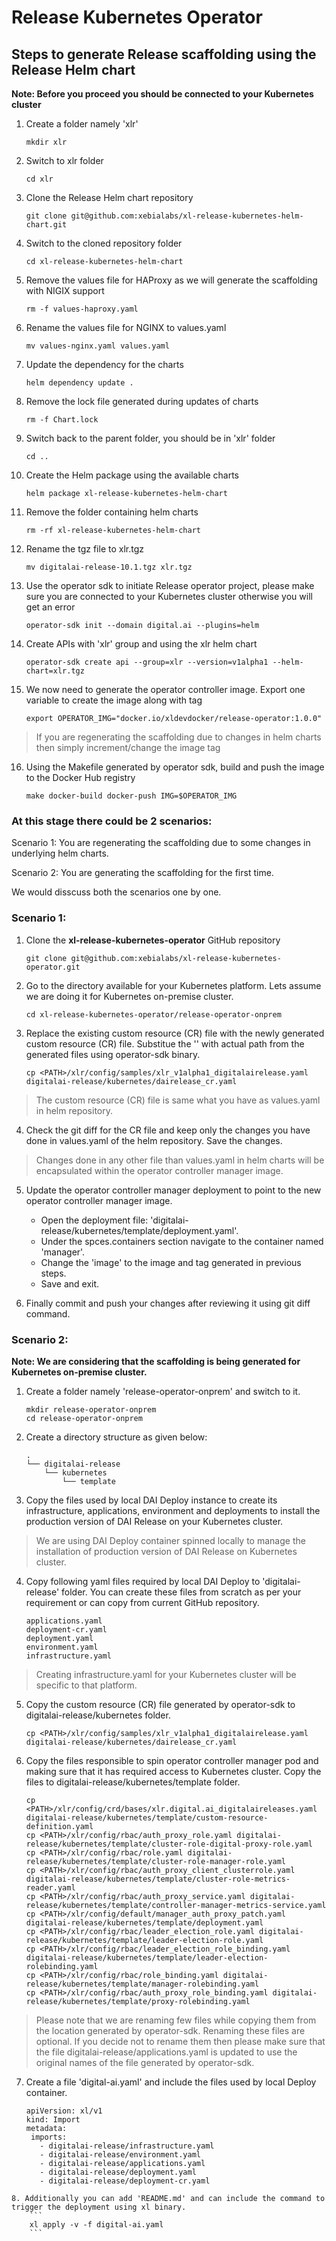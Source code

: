 # Release Kubernetes Operator

## Steps to generate Release scaffolding using the Release Helm chart

**Note: Before you proceed you should be connected to your Kubernetes cluster**

1. Create a folder namely 'xlr'
    ```
    mkdir xlr
    ```
2. Switch to xlr folder
    ```
    cd xlr
    ```
3. Clone the Release Helm chart repository
    ```
    git clone git@github.com:xebialabs/xl-release-kubernetes-helm-chart.git
    ```
4. Switch to the cloned repository folder
    ```
    cd xl-release-kubernetes-helm-chart
    ```
5. Remove the values file for HAProxy as we will generate the scaffolding with NIGIX support
    ```
    rm -f values-haproxy.yaml
    ```
6. Rename the values file for NGINX to values.yaml
    ```
    mv values-nginx.yaml values.yaml
    ```
7. Update the dependency for the charts
    ```
    helm dependency update .
    ```
8. Remove the lock file generated during updates of charts
    ```
    rm -f Chart.lock
    ```
9. Switch back to the parent folder, you should be in 'xlr' folder
    ```
    cd ..
    ```
10. Create the Helm package using the available charts
    ```
    helm package xl-release-kubernetes-helm-chart
    ```
11. Remove the folder containing helm charts
    ```
    rm -rf xl-release-kubernetes-helm-chart
    ```
12. Rename the tgz file to xlr.tgz
    ```
    mv digitalai-release-10.1.tgz xlr.tgz
    ```
13. Use the operator sdk to initiate Release operator project, please make sure you are connected to your Kubernetes cluster otherwise you will get an error
    ```
    operator-sdk init --domain digital.ai --plugins=helm
    ```
14. Create APIs with 'xlr' group and using the xlr helm chart
    ```
    operator-sdk create api --group=xlr --version=v1alpha1 --helm-chart=xlr.tgz
    ```
15. We now need to generate the operator controller image. Export one variable to create the image along with tag
    ```
    export OPERATOR_IMG="docker.io/xldevdocker/release-operator:1.0.0"
    ```
> If you are regenerating the scaffolding due to changes in helm charts then simply increment/change the image tag

16. Using the Makefile generated by operator sdk, build and push the image to the Docker Hub registry
    ```
    make docker-build docker-push IMG=$OPERATOR_IMG
    ```

### At this stage there could be 2 scenarios:
Scenario 1: You are regenerating the scaffolding due to some changes in underlying helm charts.

Scenario 2: You are generating the scaffolding for the first time.

We would disscuss both the scenarios one by one.

### Scenario 1:

1. Clone the **xl-release-kubernetes-operator** GitHub repository
    ```
    git clone git@github.com:xebialabs/xl-release-kubernetes-operator.git
    ```
2. Go to the directory available for your Kubernetes platform. Lets assume we are doing it for Kubernetes on-premise cluster.
    ```
    cd xl-release-kubernetes-operator/release-operator-onprem
    ```
3. Replace the existing custom resource (CR) file with the newly generated custom resource (CR) file. Substitue the '<PATH>' with actual path from the generated files using operator-sdk binary.
    ```
    cp <PATH>/xlr/config/samples/xlr_v1alpha1_digitalairelease.yaml digitalai-release/kubernetes/dairelease_cr.yaml
    ```
> The custom resource (CR) file is same what you have as values.yaml in helm repository.
4. Check the git diff for the CR file and keep only the changes you have done in values.yaml of the helm repository. Save the changes.
> Changes done in any other file than values.yaml in helm charts will be encapsulated within the operator controller manager image.

5. Update the operator controller manager deployment to point to the new operator controller manager image.
    - Open the deployment file: 'digitalai-release/kubernetes/template/deployment.yaml'.
    - Under the spces.containers section navigate to the container named 'manager'.
    - Change the 'image' to the image and tag generated in previous steps.
    - Save and exit.

6. Finally commit and push your changes after reviewing it using git diff command.

### Scenario 2:

**Note: We are considering that the scaffolding is being generated for Kubernetes on-premise cluster.**

1. Create a folder namely 'release-operator-onprem' and switch to it.
    ```
    mkdir release-operator-onprem
    cd release-operator-onprem
    ```
2. Create a directory structure as given below:
    ```
    .
    └── digitalai-release
        └── kubernetes
            └── template
   ```
3. Copy the files used by local DAI Deploy instance to create its infrastructure, applications, environment and deployments to install the production version of DAI Release on your Kubernetes cluster.

> We are using DAI Deploy container spinned locally to manage the installation of production version of DAI Release on Kubernetes cluster.

4. Copy following yaml files required by local DAI Deploy to 'digitalai-release' folder. You can create these files from scratch as per your requirement or can copy from current GitHub repository.
    ```
    applications.yaml
    deployment-cr.yaml
    deployment.yaml
    environment.yaml
    infrastructure.yaml
    ```

> Creating infrastructure.yaml for your Kubernetes cluster will be specific to that platform.
5. Copy the custom resource (CR) file generated by operator-sdk to digitalai-release/kubernetes folder.
    ```
    cp <PATH>/xlr/config/samples/xlr_v1alpha1_digitalairelease.yaml digitalai-release/kubernetes/dairelease_cr.yaml
    ```
6. Copy the files responsible to spin operator controller manager pod and making sure that it has required access to Kubernetes cluster. Copy the files to digitalai-release/kubernetes/template folder.
    ```
    cp <PATH>/xlr/config/crd/bases/xlr.digital.ai_digitalaireleases.yaml digitalai-release/kubernetes/template/custom-resource-definition.yaml
    cp <PATH>/xlr/config/rbac/auth_proxy_role.yaml digitalai-release/kubernetes/template/cluster-role-digital-proxy-role.yaml
    cp <PATH>/xlr/config/rbac/role.yaml digitalai-release/kubernetes/template/cluster-role-manager-role.yaml
    cp <PATH>/xlr/config/rbac/auth_proxy_client_clusterrole.yaml digitalai-release/kubernetes/template/cluster-role-metrics-reader.yaml
    cp <PATH>/xlr/config/rbac/auth_proxy_service.yaml digitalai-release/kubernetes/template/controller-manager-metrics-service.yaml
    cp <PATH>/xlr/config/default/manager_auth_proxy_patch.yaml digitalai-release/kubernetes/template/deployment.yaml
    cp <PATH>/xlr/config/rbac/leader_election_role.yaml digitalai-release/kubernetes/template/leader-election-role.yaml
    cp <PATH>/xlr/config/rbac/leader_election_role_binding.yaml digitalai-release/kubernetes/template/leader-election-rolebinding.yaml
    cp <PATH>/xlr/config/rbac/role_binding.yaml digitalai-release/kubernetes/template/manager-rolebinding.yaml
    cp <PATH>/xlr/config/rbac/auth_proxy_role_binding.yaml digitalai-release/kubernetes/template/proxy-rolebinding.yaml
    ```

> Please note that we are renaming few files while copying them from the location generated by operator-sdk. Renaming these files are optional. If you decide not to rename them then please make sure that the file digitalai-release/applications.yaml is updated to use the original names of the file generated by operator-sdk.
7. Create a file 'digital-ai.yaml' and include the files used by local Deploy container.
    ```
    apiVersion: xl/v1
    kind: Import
    metadata:
     imports:
       - digitalai-release/infrastructure.yaml
       - digitalai-release/environment.yaml
       - digitalai-release/applications.yaml
       - digitalai-release/deployment.yaml
       - digitalai-release/deployment-cr.yaml
```
8. Additionally you can add 'README.md' and can include the command to trigger the deployment using xl binary.
    ```
    xl apply -v -f digital-ai.yaml
    ```

